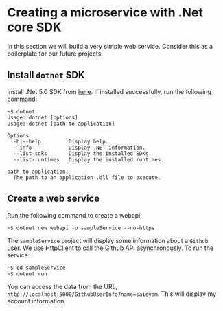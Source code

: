 # Creating a microservice with .Net core SDK
In this section we will build a very simple web service. Consider this as a boilerplate for our future projects.

## Install `dotnet` SDK
Install .Net 5.0 SDK from [here](https://dotnet.microsoft.com/download). If installed successfully, run the following command:

```shell
~$ dotnet
Usage: dotnet [options]
Usage: dotnet [path-to-application]

Options:
  -h|--help         Display help.
  --info            Display .NET information.
  --list-sdks       Display the installed SDKs.
  --list-runtimes   Display the installed runtimes.

path-to-application:
  The path to an application .dll file to execute.
```
## Create a web service
Run the following command to create a webapi:

```shell
~$ dotnet new webapi -o sampleService --no-https
```
The `sampleService` project will display some information about a `Github` user. We use [HttpClient](https://docs.microsoft.com/en-us/dotnet/api/system.net.http.httpclient?view=net-5.0) to call the Github API asynchronously. To run the service:

```shell
~$ cd sampleService
~$ dotnet run
```
You can access the data from the URL, `http://localhost:5000/GithubUserInfo?name=saisyam`. This will display my account information.
